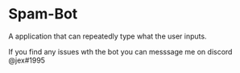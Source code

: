 # Spam-Bot
A application that can repeatedly type what the user inputs.

If you find any issues wth the bot you can messsage me on discord @jex#1995
